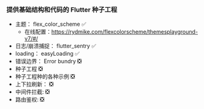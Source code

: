 ### 提供基础结构和代码的 Flutter 种子工程

- 主题： flex_color_scheme ✅
    - 在线配置：https://rydmike.com/flexcolorscheme/themesplayground-v7/#/
- 日志/崩溃捕捉： flutter_sentry ✅
- loading： easyLoading ✅
- 错误边界： Error bundry ❎
- 种子工程 ❎ 
- 种子工程种的各种示例 ❎ 
- 上下拉刷新： ❎
- 中间件拦截: ❎
- 路由鉴权: ❎
